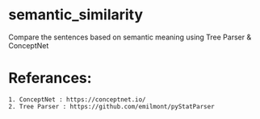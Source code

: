 # semantic_similarity
Compare the sentences based on semantic meaning using Tree Parser &amp; ConceptNet

# Referances:

	1. ConceptNet : https://conceptnet.io/
	2. Tree Parser : https://github.com/emilmont/pyStatParser